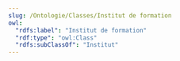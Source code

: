 ```yaml
---
slug: /Ontologie/Classes/Institut de formation
owl:
  "rdfs:label": "Institut de formation"
  "rdf:type": "owl:Class"
  "rdfs:subClassOf": "Institut"
---
```


<OntologyTable frontMatter={frontMatter}/>
